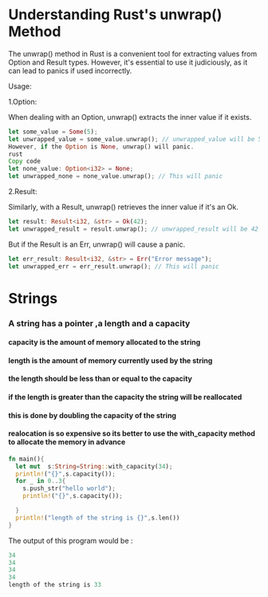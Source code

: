 # Understanding Rust's unwrap() Method

The unwrap() method in Rust is a convenient tool for extracting values from Option and Result types. However, it's essential to use it judiciously, as it can lead to panics if used incorrectly.

Usage:

1.Option:

When dealing with an Option, unwrap() extracts the inner value if it exists.
```rust
let some_value = Some(5);
let unwrapped_value = some_value.unwrap(); // unwrapped_value will be 5
However, if the Option is None, unwrap() will panic.
rust
Copy code
let none_value: Option<i32> = None;
let unwrapped_none = none_value.unwrap(); // This will panic
```
2.Result:

Similarly, with a Result, unwrap() retrieves the inner value if it's an Ok.
```rust
let result: Result<i32, &str> = Ok(42);
let unwrapped_result = result.unwrap(); // unwrapped_result will be 42
```
But if the Result is an Err, unwrap() will cause a panic.

```rust
let err_result: Result<i32, &str> = Err("Error message");
let unwrapped_err = err_result.unwrap(); // This will panic

```

   # Strings
### A string has a pointer ,a length and a capacity
#### capacity is the amount of memory allocated to the string
#### length is the amount of memory currently used by the string
#### the length should be less than or equal to the capacity
#### if the length is greater than the capacity the string will be    reallocated
#### this is done by doubling the capacity of the string
#### realocation is so expensive so its better to use the with_capacity method to allocate the memory in advance

```rust
fn main(){
  let mut  s:String=String::with_capacity(34);
  println!("{}",s.capacity());
  for _ in 0..3{
    s.push_str("hello world");
    println!("{}",s.capacity());

  }
  println!("length of the string is {}",s.len())
}
```
The output of this program would be :
```rust
34
34
34
34
length of the string is 33
```

